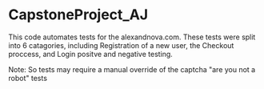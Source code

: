 # CapstoneProject_AJ

This code automates tests for the alexandnova.com. These tests were split into 6 catagories, including Registration of a new user, the Checkout proccess, and 
Login positve and negative testing. 

Note: So tests may require a manual override of the captcha "are you not a robot" tests
